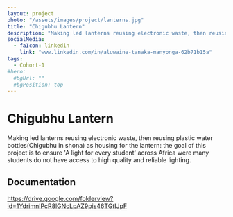 ```yaml
---
layout: project
photo: "/assets/images/project/lanterns.jpg"
title: "Chigubhu Lantern"
description: "Making led lanterns reusing electronic waste, then reusing plastic water bottles(Chigubhu in shona) as housing for the lantern: the goal of this project is to ensure 'A light for every student' across Africa were many students do not have access to high quality and reliable lighting"
socialMedia:
  - faIcon: linkedin
    link: "www.linkedin.com/in/aluwaine-tanaka-manyonga-62b71b15a"
tags:
  - Cohort-1
#hero:
  #bgUrl: ""
  #bgPosition: top
---
```


# Chigubhu Lantern 

Making led lanterns reusing electronic waste, then reusing plastic water bottles(Chigubhu in shona) as housing for the lantern: the goal of this project is to ensure 'A light for every student' across Africa were many students do not have access to high quality and reliable lighting.

## Documentation

https://drive.google.com/folderview?id=1YdrimnlPcR8lGNcLpAZ9pis46TGtIJpF

